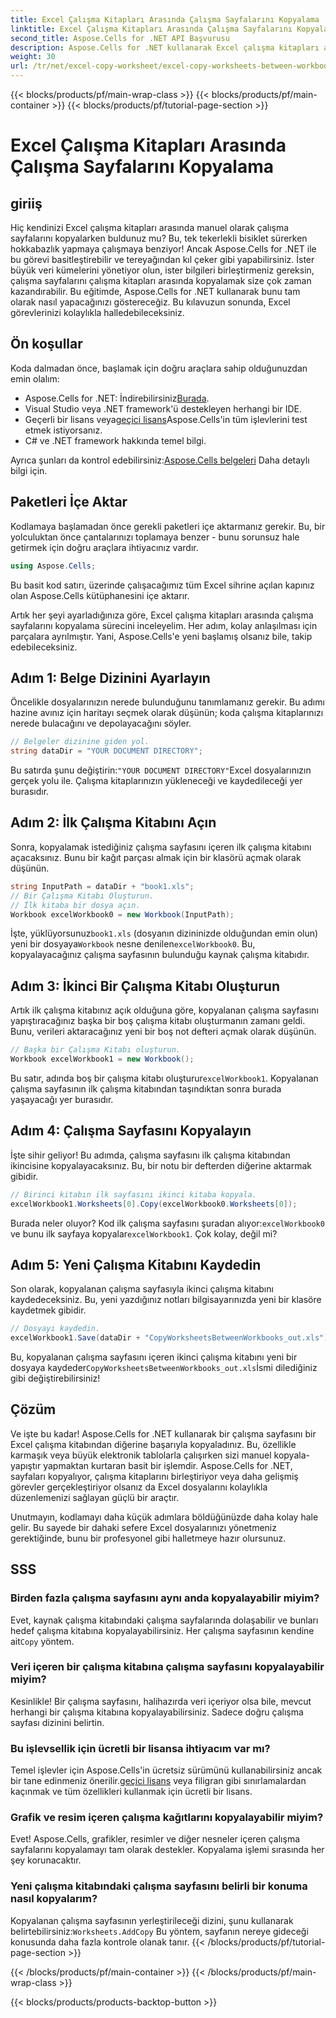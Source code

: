 ```yaml
---
title: Excel Çalışma Kitapları Arasında Çalışma Sayfalarını Kopyalama
linktitle: Excel Çalışma Kitapları Arasında Çalışma Sayfalarını Kopyalama
second_title: Aspose.Cells for .NET API Başvurusu
description: Aspose.Cells for .NET kullanarak Excel çalışma kitapları arasında çalışma sayfalarını nasıl kopyalayacağınızı öğrenin. Elektronik tablo yönetiminizi kolaylaştırmak için kod örnekleriyle adım adım bir kılavuz.
weight: 30
url: /tr/net/excel-copy-worksheet/excel-copy-worksheets-between-workbooks/
---
```


{{< blocks/products/pf/main-wrap-class >}}
{{< blocks/products/pf/main-container >}}
{{< blocks/products/pf/tutorial-page-section >}}

# Excel Çalışma Kitapları Arasında Çalışma Sayfalarını Kopyalama

## giriiş

Hiç kendinizi Excel çalışma kitapları arasında manuel olarak çalışma sayfalarını kopyalarken buldunuz mu? Bu, tek tekerlekli bisiklet sürerken hokkabazlık yapmaya çalışmaya benziyor! Ancak Aspose.Cells for .NET ile bu görevi basitleştirebilir ve tereyağından kıl çeker gibi yapabilirsiniz. İster büyük veri kümelerini yönetiyor olun, ister bilgileri birleştirmeniz gereksin, çalışma sayfalarını çalışma kitapları arasında kopyalamak size çok zaman kazandırabilir. Bu eğitimde, Aspose.Cells for .NET kullanarak bunu tam olarak nasıl yapacağınızı göstereceğiz. Bu kılavuzun sonunda, Excel görevlerinizi kolaylıkla halledebileceksiniz.

## Ön koşullar

Koda dalmadan önce, başlamak için doğru araçlara sahip olduğunuzdan emin olalım:

-  Aspose.Cells for .NET: İndirebilirsiniz[Burada](https://releases.aspose.com/cells/net/).
- Visual Studio veya .NET framework'ü destekleyen herhangi bir IDE.
-  Geçerli bir lisans veya[geçici lisans](https://purchase.aspose.com/temporary-license/)Aspose.Cells'in tüm işlevlerini test etmek istiyorsanız.
- C# ve .NET framework hakkında temel bilgi.

 Ayrıca şunları da kontrol edebilirsiniz:[Aspose.Cells belgeleri](https://reference.aspose.com/cells/net/) Daha detaylı bilgi için.

## Paketleri İçe Aktar

Kodlamaya başlamadan önce gerekli paketleri içe aktarmanız gerekir. Bu, bir yolculuktan önce çantalarınızı toplamaya benzer - bunu sorunsuz hale getirmek için doğru araçlara ihtiyacınız vardır.

```csharp
using Aspose.Cells;
```

Bu basit kod satırı, üzerinde çalışacağımız tüm Excel sihrine açılan kapınız olan Aspose.Cells kütüphanesini içe aktarır.


Artık her şeyi ayarladığınıza göre, Excel çalışma kitapları arasında çalışma sayfalarını kopyalama sürecini inceleyelim. Her adım, kolay anlaşılması için parçalara ayrılmıştır. Yani, Aspose.Cells'e yeni başlamış olsanız bile, takip edebileceksiniz.

## Adım 1: Belge Dizinini Ayarlayın

Öncelikle dosyalarınızın nerede bulunduğunu tanımlamanız gerekir. Bu adımı hazine avınız için haritayı seçmek olarak düşünün; koda çalışma kitaplarınızı nerede bulacağını ve depolayacağını söyler.

```csharp
// Belgeler dizinine giden yol.
string dataDir = "YOUR DOCUMENT DIRECTORY";
```

 Bu satırda şunu değiştirin:`"YOUR DOCUMENT DIRECTORY"`Excel dosyalarınızın gerçek yolu ile. Çalışma kitaplarınızın yükleneceği ve kaydedileceği yer burasıdır.

## Adım 2: İlk Çalışma Kitabını Açın

Sonra, kopyalamak istediğiniz çalışma sayfasını içeren ilk çalışma kitabını açacaksınız. Bunu bir kağıt parçası almak için bir klasörü açmak olarak düşünün.

```csharp
string InputPath = dataDir + "book1.xls";
// Bir Çalışma Kitabı Oluşturun.
// İlk kitaba bir dosya açın.
Workbook excelWorkbook0 = new Workbook(InputPath);
```

 İşte, yüklüyorsunuz`book1.xls` (dosyanın dizininizde olduğundan emin olun) yeni bir dosyaya`Workbook` nesne denilen`excelWorkbook0`. Bu, kopyalayacağınız çalışma sayfasının bulunduğu kaynak çalışma kitabıdır.

## Adım 3: İkinci Bir Çalışma Kitabı Oluşturun

Artık ilk çalışma kitabınız açık olduğuna göre, kopyalanan çalışma sayfasını yapıştıracağınız başka bir boş çalışma kitabı oluşturmanın zamanı geldi. Bunu, verileri aktaracağınız yeni bir boş not defteri açmak olarak düşünün.

```csharp
// Başka bir Çalışma Kitabı oluşturun.
Workbook excelWorkbook1 = new Workbook();
```

 Bu satır, adında boş bir çalışma kitabı oluşturur`excelWorkbook1`. Kopyalanan çalışma sayfasının ilk çalışma kitabından taşındıktan sonra burada yaşayacağı yer burasıdır.

## Adım 4: Çalışma Sayfasını Kopyalayın

İşte sihir geliyor! Bu adımda, çalışma sayfasını ilk çalışma kitabından ikincisine kopyalayacaksınız. Bu, bir notu bir defterden diğerine aktarmak gibidir.

```csharp
// Birinci kitabın ilk sayfasını ikinci kitaba kopyala.
excelWorkbook1.Worksheets[0].Copy(excelWorkbook0.Worksheets[0]);
```

 Burada neler oluyor? Kod ilk çalışma sayfasını şuradan alıyor:`excelWorkbook0` ve bunu ilk sayfaya kopyalar`excelWorkbook1`. Çok kolay, değil mi?

## Adım 5: Yeni Çalışma Kitabını Kaydedin

Son olarak, kopyalanan çalışma sayfasıyla ikinci çalışma kitabını kaydedeceksiniz. Bu, yeni yazdığınız notları bilgisayarınızda yeni bir klasöre kaydetmek gibidir.

```csharp
// Dosyayı kaydedin.
excelWorkbook1.Save(dataDir + "CopyWorksheetsBetweenWorkbooks_out.xls");
```

 Bu, kopyalanan çalışma sayfasını içeren ikinci çalışma kitabını yeni bir dosyaya kaydeder`CopyWorksheetsBetweenWorkbooks_out.xls`İsmi dilediğiniz gibi değiştirebilirsiniz!

## Çözüm

Ve işte bu kadar! Aspose.Cells for .NET kullanarak bir çalışma sayfasını bir Excel çalışma kitabından diğerine başarıyla kopyaladınız. Bu, özellikle karmaşık veya büyük elektronik tablolarla çalışırken sizi manuel kopyala-yapıştır yapmaktan kurtaran basit bir işlemdir. Aspose.Cells for .NET, sayfaları kopyalıyor, çalışma kitaplarını birleştiriyor veya daha gelişmiş görevler gerçekleştiriyor olsanız da Excel dosyalarını kolaylıkla düzenlemenizi sağlayan güçlü bir araçtır.

Unutmayın, kodlamayı daha küçük adımlara böldüğünüzde daha kolay hale gelir. Bu sayede bir dahaki sefere Excel dosyalarınızı yönetmeniz gerektiğinde, bunu bir profesyonel gibi halletmeye hazır olursunuz.

## SSS

### Birden fazla çalışma sayfasını aynı anda kopyalayabilir miyim?

 Evet, kaynak çalışma kitabındaki çalışma sayfalarında dolaşabilir ve bunları hedef çalışma kitabına kopyalayabilirsiniz. Her çalışma sayfasının kendine ait`Copy` yöntem.

### Veri içeren bir çalışma kitabına çalışma sayfasını kopyalayabilir miyim?

Kesinlikle! Bir çalışma sayfasını, halihazırda veri içeriyor olsa bile, mevcut herhangi bir çalışma kitabına kopyalayabilirsiniz. Sadece doğru çalışma sayfası dizinini belirtin.

### Bu işlevsellik için ücretli bir lisansa ihtiyacım var mı?

 Temel işlevler için Aspose.Cells'in ücretsiz sürümünü kullanabilirsiniz ancak bir tane edinmeniz önerilir.[geçici lisans](https://purchase.aspose.com/temporary-license/) veya filigran gibi sınırlamalardan kaçınmak ve tüm özellikleri kullanmak için ücretli bir lisans.

### Grafik ve resim içeren çalışma kağıtlarını kopyalayabilir miyim?

Evet! Aspose.Cells, grafikler, resimler ve diğer nesneler içeren çalışma sayfalarını kopyalamayı tam olarak destekler. Kopyalama işlemi sırasında her şey korunacaktır.

### Yeni çalışma kitabındaki çalışma sayfasını belirli bir konuma nasıl kopyalarım?

 Kopyalanan çalışma sayfasının yerleştirileceği dizini, şunu kullanarak belirtebilirsiniz:`Worksheets.AddCopy` Bu yöntem, sayfanın nereye gideceği konusunda daha fazla kontrole olanak tanır.
{{< /blocks/products/pf/tutorial-page-section >}}

{{< /blocks/products/pf/main-container >}}
{{< /blocks/products/pf/main-wrap-class >}}

{{< blocks/products/products-backtop-button >}}
